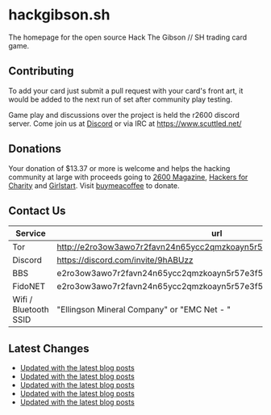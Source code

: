 # hackgibson.sh
The homepage for the open source Hack The Gibson // SH trading card game.


## Contributing

To add your card just submit a pull request with your card's front art, it would be added to the next run of set after community play testing.

Game play and discussions over the project is held the r2600 discord server. Come join us at [Discord](https://discord.com/invite/9hABUzz) or via IRC at https://www.scuttled.net/


## Donations

Your donation of $13.37 or more is welcome and helps the hacking community at large with proceeds going to [2600 Magazine](https://2600.com/), [Hackers for Charity](https://hackersforcharity.org) and [Girlstart](https://girlstart.org).  Visit [buymeacoffee](https://www.buymeacoffee.com/hackgibson.sh) to donate.


## Contact Us

Service | url
-|-
Tor | http://e2ro3ow3awo7r2favn24n65ycc2qmzkoayn5r57e3f56nvjwdcgg32ad.onion
Discord | https://discord.com/invite/9hABUzz
BBS | e2ro3ow3awo7r2favn24n65ycc2qmzkoayn5r57e3f56nvjwdcgg32ad.onion:23
FidoNET | e2ro3ow3awo7r2favn24n65ycc2qmzkoayn5r57e3f56nvjwdcgg32ad.onion:24554
Wifi / Bluetooth SSID | "Ellingson Mineral Company" or "EMC Net - <fidonet address>"

## Latest Changes
<!-- BLOG-POST-LIST:START -->
- [Updated with the latest blog posts](https://github.com/DFW2600/hackgibson.sh/commit/e2adf0395c17385f2af3644b5367bc84797b60c0)
- [Updated with the latest blog posts](https://github.com/DFW2600/hackgibson.sh/commit/3a498c5a06ce8787240c796718a455729c3cab99)
- [Updated with the latest blog posts](https://github.com/DFW2600/hackgibson.sh/commit/247d6bde97c6c52b05cd49af25c9bb4be100a8f9)
- [Updated with the latest blog posts](https://github.com/DFW2600/hackgibson.sh/commit/c847f81fbab3fc7ceeaa61e1e71cf9ef131c21b8)
- [Updated with the latest blog posts](https://github.com/DFW2600/hackgibson.sh/commit/0c5abce9b9e35edfd1fae3297b8d6bf38fc5f3b3)
<!-- BLOG-POST-LIST:END -->
